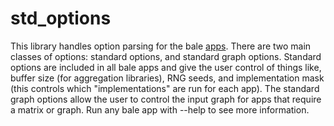 # std_options

This library handles option parsing for the bale
[apps](../apps/README.md). There are two main classes of options:
standard options, and standard graph options. Standard options are
included in all bale apps and give the user control of things like,
buffer size (for aggregation libraries), RNG seeds, and implementation
mask (this controls which "implementations" are run for each app). The
standard graph options allow the user to control the input graph for
apps that require a matrix or graph. Run any bale app with --help to
see more information.

